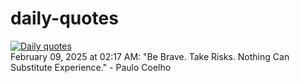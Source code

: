 # daily-quotes
[![Daily quotes](https://github.com/ceepu8/daily-quotes/actions/workflows/daily-quote.yml/badge.svg)](https://github.com/ceepu8/daily-quotes/actions/workflows/daily-quote.yml)<br/>
February 09, 2025 at 02:17 AM: "Be Brave. Take Risks. Nothing Can Substitute Experience." - Paulo Coelho
